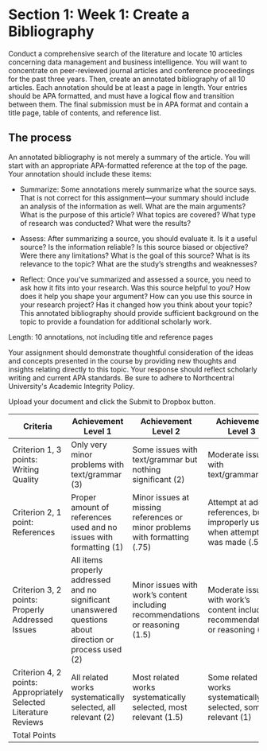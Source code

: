 # Section 1: Week 1: Create a Bibliography

Conduct a comprehensive search of the literature and locate 10 articles concerning data management and business intelligence. You will want to concentrate on peer-reviewed journal articles and conference proceedings for the past three years. Then, create an annotated bibliography of all 10 articles. Each annotation should be at least a page in length. Your entries should be APA formatted, and must have a logical flow and transition between them. The final submission must be in APA format and contain a title page, table of contents, and reference list.

## The process

An annotated bibliography is not merely a summary of the article.
You will start with an appropriate APA-formatted reference at the top of the page.
Your annotation should include these items:

* Summarize: Some annotations merely summarize what the source says. That is not correct for this assignment—your summary should include an analysis of the information as well. What are the main arguments? What is the purpose of this article? What topics are covered? What type of research was conducted? What were the results?

* Assess: After summarizing a source, you should evaluate it. Is it a useful source? Is the information reliable? Is this source biased or objective? Were there any limitations? What is the goal of this source? What is its relevance to the topic? What are the study’s strengths and weaknesses?

* Reflect: Once you've summarized and assessed a source, you need to ask how it fits into your research. Was this source helpful to you? How does it help you shape your argument? How can you use this source in your research project? Has it changed how you think about your topic?
This annotated bibliography should provide sufficient background on the topic to provide a foundation for additional scholarly work.

Length: 10 annotations, not including title and reference pages

Your assignment should demonstrate thoughtful consideration of the ideas and concepts presented in the course by providing new thoughts and insights relating directly to this topic. Your response should reflect scholarly writing and current APA standards. Be sure to adhere to Northcentral University's Academic Integrity Policy.

Upload your document and click the Submit to Dropbox button.

|Criteria|Achievement Level 1|Achievement Level 2| Achievement Level 3 |Achievement Level 4|Total Points|
|--------|-------------------|-------------------|---------------------|-------------------|------------|
|Criterion 1, 3 points: Writing Quality| Only very minor problems with text/grammar (3) | Some issues with text/grammar but nothing significant (2) | Moderate issues with text/grammar (1) | Significant problems with text/grammar (0)|
|Criterion 2, 1 point: References| Proper amount of references used and no issues with formatting (1)|Minor issues at missing references or minor problems with formatting (.75)|Attempt at adding references, but improperly used when attempt was made (.5)|No References used (0)|
|Criterion 3, 2 points: Properly Addressed Issues|All items properly addressed and no significant unanswered questions about direction or process used (2)| Minor issues with work’s content including recommendations or reasoning (1.5)|Moderate issues with work’s content including recommendations or reasoning (1)| Significant issues with work’s content including recommendations or reasoning (0)|
|Criterion 4, 2 points: Appropriately Selected Literature Reviews|All related works systematically selected, all relevant (2)|Most related works systematically selected, most relevant (1.5)|Some related works systematically selected, some relevant (1)|Totally irrelevant selected research topics (0)|
|Total Points|||||
